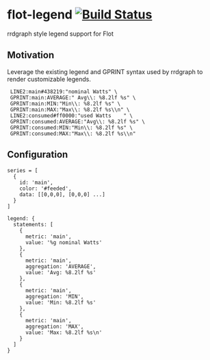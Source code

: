 # flot-legend [![Build Status](https://travis-ci.org/j-white/flot-legend.svg)](https://travis-ci.org/j-white/flot-legend)

rrdgraph style legend support for Flot

## Motivation

Leverage the existing legend and GPRINT syntax used by rrdgraph to render customizable legends.

```
 LINE2:main#438219:"nominal Watts" \
 GPRINT:main:AVERAGE:" Avg\\: %8.2lf %s" \
 GPRINT:main:MIN:"Min\\: %8.2lf %s" \
 GPRINT:main:MAX:"Max\\: %8.2lf %s\\n" \
 LINE2:consumed#ff0000:"used Watts    " \
 GPRINT:consumed:AVERAGE:"Avg\\: %8.2lf %s" \
 GPRINT:consumed:MIN:"Min\\: %8.2lf %s" \
 GPRINT:consumed:MAX:"Max\\: %8.2lf %s\\n"
```

## Configuration

```
series = [
  {
    id: 'main',
    color: '#feeded',
    data: [[0,0,0], [0,0,0] ...]
  }
]

legend: {
  statements: [
    {
      metric: 'main',
      value: '%g nominal Watts'
    },
    {
      metric: 'main',
      aggregation: 'AVERAGE',
      value: 'Avg: %8.2lf %s'
    },
    {
      metric: 'main',
      aggregation: 'MIN',
      value: 'Min: %8.2lf %s'
    },
    {
      metric: 'main',
      aggregation: 'MAX',
      value: 'Max: %8.2lf %s\n'
    }
  ]
}
```
